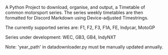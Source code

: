 A Python Project to download, organise, and output, a Timetable of common motorsport series.
The series weekly timetables are then formatted for Discord Markdown using Device-adjusted Timestrings.

The currently supported series are: F1, F2, F3, F1A, FE, Indycar, MotoGP

Series under development: WEC, GB3, GB4, IndyNXT

Note: 'year_path' in datadownloader.py must be manually updated annually.